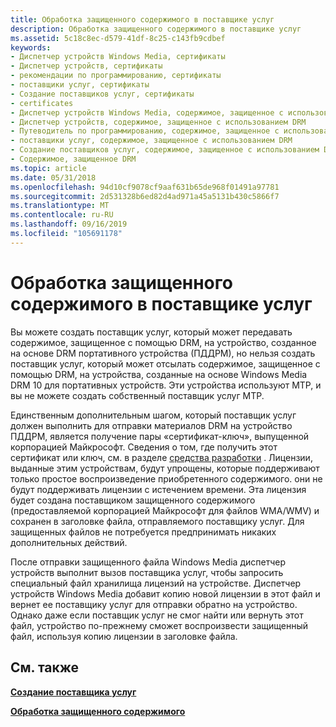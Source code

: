 ```yaml
---
title: Обработка защищенного содержимого в поставщике услуг
description: Обработка защищенного содержимого в поставщике услуг
ms.assetid: 5c18c8ec-d579-41df-8c25-c143fb9cdbef
keywords:
- Диспетчер устройств Windows Media, сертификаты
- Диспетчер устройств, сертификаты
- рекомендации по программированию, сертификаты
- поставщики услуг, сертификаты
- Создание поставщиков услуг, сертификаты
- certificates
- Диспетчер устройств Windows Media, содержимое, защищенное с использованием DRM
- Диспетчер устройств, содержимое, защищенное с использованием DRM
- Путеводитель по программированию, содержимое, защищенное с использованием DRM
- поставщики услуг, содержимое, защищенное с использованием DRM
- Создание поставщиков услуг, содержимое, защищенное с использованием DRM
- Содержимое, защищенное DRM
ms.topic: article
ms.date: 05/31/2018
ms.openlocfilehash: 94d10cf9078cf9aaf631b65de968f01491a97781
ms.sourcegitcommit: 2d531328b6ed82d4ad971a45a5131b430c5866f7
ms.translationtype: MT
ms.contentlocale: ru-RU
ms.lasthandoff: 09/16/2019
ms.locfileid: "105691178"
---
```

# <a name="handling-protected-content-in-the-service-provider"></a>Обработка защищенного содержимого в поставщике услуг

Вы можете создать поставщик услуг, который может передавать содержимое, защищенное с помощью DRM, на устройство, созданное на основе DRM портативного устройства (ПДДРМ), но нельзя создать поставщик услуг, который может отсылать содержимое, защищенное с помощью DRM, на устройства, созданные на основе Windows Media DRM 10 для портативных устройств. Эти устройства используют MTP, и вы не можете создать собственный поставщик услуг MTP.

Единственным дополнительным шагом, который поставщик услуг должен выполнить для отправки материалов DRM на устройство ПДДРМ, является получение пары «сертификат-ключ», выпущенной корпорацией Майкрософт. Сведения о том, где получить этот сертификат или ключ, см. в разделе [средства разработки](tools-for-development.md) . Лицензии, выданные этим устройствам, будут упрощены, которые поддерживают только простое воспроизведение приобретенного содержимого. они не будут поддерживать лицензии с истечением времени. Эта лицензия будет создана поставщиком защищенного содержимого (предоставляемой корпорацией Майкрософт для файлов WMA/WMV) и сохранен в заголовке файла, отправляемого поставщику услуг. Для защищенных файлов не потребуется предпринимать никаких дополнительных действий.

После отправки защищенного файла Windows Media диспетчер устройств выполнит вызов поставщика услуг, чтобы запросить специальный файл хранилища лицензий на устройстве. Диспетчер устройств Windows Media добавит копию новой лицензии в этот файл и вернет ее поставщику услуг для отправки обратно на устройство. Однако даже если поставщик услуг не смог найти или вернуть этот файл, устройство по-прежнему сможет воспроизвести защищенный файл, используя копию лицензии в заголовке файла.

## <a name="related-topics"></a>См. также

<dl> <dt>

[**Создание поставщика услуг**](creating-a-service-provider.md)
</dt> <dt>

[**Обработка защищенного содержимого**](handling-protected-content.md)
</dt> </dl>

 

 




